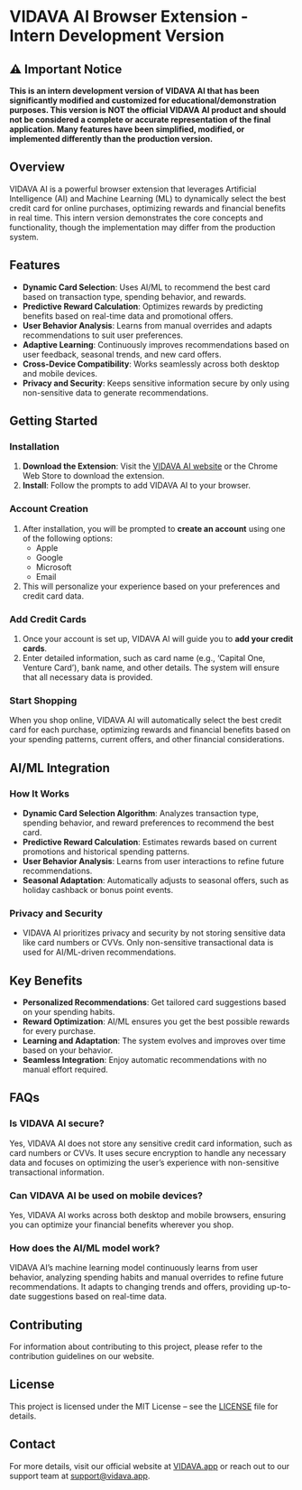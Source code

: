 # VIDAVA AI Browser Extension - Intern Development Version

## ⚠️ Important Notice
**This is an intern development version of VIDAVA AI that has been significantly modified and customized for educational/demonstration purposes. This version is NOT the official VIDAVA AI product and should not be considered a complete or accurate representation of the final application. Many features have been simplified, modified, or implemented differently than the production version.**

## Overview
VIDAVA AI is a powerful browser extension that leverages Artificial Intelligence (AI) and Machine Learning (ML) to dynamically select the best credit card for online purchases, optimizing rewards and financial benefits in real time. This intern version demonstrates the core concepts and functionality, though the implementation may differ from the production system.

## Features
- **Dynamic Card Selection**: Uses AI/ML to recommend the best card based on transaction type, spending behavior, and rewards.
- **Predictive Reward Calculation**: Optimizes rewards by predicting benefits based on real-time data and promotional offers.
- **User Behavior Analysis**: Learns from manual overrides and adapts recommendations to suit user preferences.
- **Adaptive Learning**: Continuously improves recommendations based on user feedback, seasonal trends, and new card offers.
- **Cross-Device Compatibility**: Works seamlessly across both desktop and mobile devices.
- **Privacy and Security**: Keeps sensitive information secure by only using non-sensitive data to generate recommendations.

## Getting Started

### Installation
1. **Download the Extension**: Visit the [VIDAVA AI website](https://vidava.app) or the Chrome Web Store to download the extension.
2. **Install**: Follow the prompts to add VIDAVA AI to your browser.

### Account Creation
1. After installation, you will be prompted to **create an account** using one of the following options:
   - Apple
   - Google
   - Microsoft
   - Email
2. This will personalize your experience based on your preferences and credit card data.

### Add Credit Cards
1. Once your account is set up, VIDAVA AI will guide you to **add your credit cards**.
2. Enter detailed information, such as card name (e.g., ‘Capital One, Venture Card’), bank name, and other details. The system will ensure that all necessary data is provided.

### Start Shopping
When you shop online, VIDAVA AI will automatically select the best credit card for each purchase, optimizing rewards and financial benefits based on your spending patterns, current offers, and other financial considerations.

## AI/ML Integration

### How It Works
- **Dynamic Card Selection Algorithm**: Analyzes transaction type, spending behavior, and reward preferences to recommend the best card.
- **Predictive Reward Calculation**: Estimates rewards based on current promotions and historical spending patterns.
- **User Behavior Analysis**: Learns from user interactions to refine future recommendations.
- **Seasonal Adaptation**: Automatically adjusts to seasonal offers, such as holiday cashback or bonus point events.

### Privacy and Security
- VIDAVA AI prioritizes privacy and security by not storing sensitive data like card numbers or CVVs. Only non-sensitive transactional data is used for AI/ML-driven recommendations.
  
## Key Benefits
- **Personalized Recommendations**: Get tailored card suggestions based on your spending habits.
- **Reward Optimization**: AI/ML ensures you get the best possible rewards for every purchase.
- **Learning and Adaptation**: The system evolves and improves over time based on your behavior.
- **Seamless Integration**: Enjoy automatic recommendations with no manual effort required.

## FAQs

### Is VIDAVA AI secure?
Yes, VIDAVA AI does not store any sensitive credit card information, such as card numbers or CVVs. It uses secure encryption to handle any necessary data and focuses on optimizing the user’s experience with non-sensitive transactional information.

### Can VIDAVA AI be used on mobile devices?
Yes, VIDAVA AI works across both desktop and mobile browsers, ensuring you can optimize your financial benefits wherever you shop.

### How does the AI/ML model work?
VIDAVA AI’s machine learning model continuously learns from user behavior, analyzing spending habits and manual overrides to refine future recommendations. It adapts to changing trends and offers, providing up-to-date suggestions based on real-time data.

## Contributing
For information about contributing to this project, please refer to the contribution guidelines on our website.

## License
This project is licensed under the MIT License – see the [LICENSE](LICENSE) file for details.

## Contact
For more details, visit our official website at [VIDAVA.app](https://vidava.app) or reach out to our support team at support@vidava.app.
